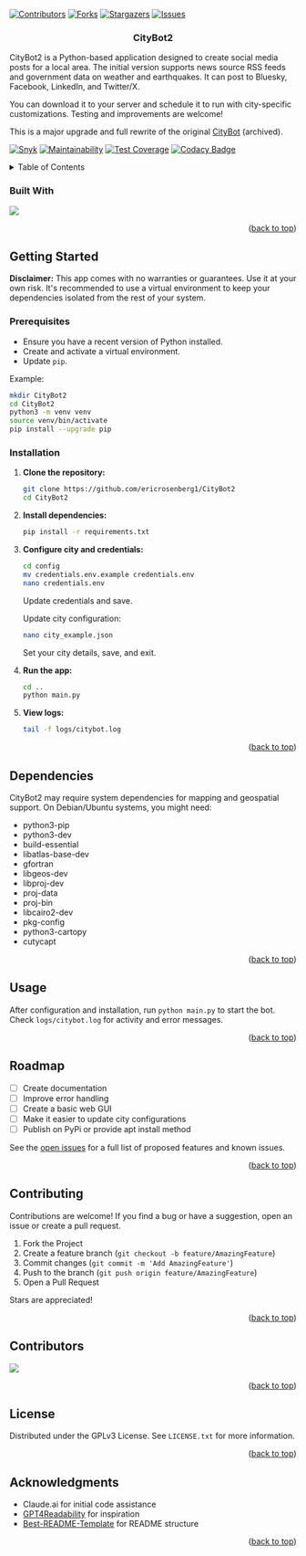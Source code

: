 <a id="readme-top"></a>

[![Contributors][contributors-shield]][contributors-url]
[![Forks][forks-shield]][forks-url]
[![Stargazers][stars-shield]][stars-url]
[![Issues][issues-shield]][issues-url]

<h3 align="center">CityBot2</h3>

CityBot2 is a Python-based application designed to create social media posts for a local area. The initial version supports news source RSS feeds and government data on weather and earthquakes. It can post to Bluesky, Facebook, LinkedIn, and Twitter/X.

You can download it to your server and schedule it to run with city-specific customizations. Testing and improvements are welcome!

This is a major upgrade and full rewrite of the original [CityBot](https://github.com/ericrosenberg1/CityBot) (archived).

[![Snyk](https://snyk.io/test/github/ericrosenberg1/CityBot2/badge.svg)](https://snyk.io/test/github/ericrosenberg1/CityBot2)
[![Maintainability](https://api.codeclimate.com/v1/badges/4857f450946330748975/maintainability)](https://codeclimate.com/github/ericrosenberg1/CityBot2/maintainability)
[![Test Coverage](https://api.codeclimate.com/v1/badges/4857f450946330748975/test_coverage)](https://codeclimate.com/github/ericrosenberg1/CityBot2/test_coverage)
[![Codacy Badge](https://app.codacy.com/project/badge/Grade/efb5beefe547465087883828710a7a11)](https://app.codacy.com/gh/ericrosenberg1/CityBot2/dashboard?utm_source=gh&utm_medium=referral&utm_content=&utm_campaign=Badge_grade)

<details>
  <summary>Table of Contents</summary>
  <ol>
    <li><a href="#built-with">Built With</a></li>
    <li>
      <a href="#getting-started">Getting Started</a>
      <ul>
        <li><a href="#prerequisites">Prerequisites</a></li>
        <li><a href="#installation">Installation</a></li>
      </ul>
    </li>
    <li><a href="#dependencies">Dependencies</a></li>
    <li><a href="#usage">Usage</a></li>
    <li><a href="#roadmap">Roadmap</a></li>
    <li><a href="#contributing">Contributing</a></li>
    <li><a href="#contributors">Contributors</a></li>
    <li><a href="#license">License</a></li>
    <li><a href="#acknowledgments">Acknowledgments</a></li>
  </ol>
</details>

### Built With
<img src="https://img.shields.io/badge/Python-FFD43B?style=for-the-badge&logo=python&logoColor=blue" />

<p align="right">(<a href="#readme-top">back to top</a>)</p>

## Getting Started

**Disclaimer:** This app comes with no warranties or guarantees. Use it at your own risk. It's recommended to use a virtual environment to keep your dependencies isolated from the rest of your system.

### Prerequisites

- Ensure you have a recent version of Python installed.
- Create and activate a virtual environment.
- Update `pip`.

Example:
```sh
mkdir CityBot2
cd CityBot2
python3 -m venv venv
source venv/bin/activate
pip install --upgrade pip
```

### Installation

1. **Clone the repository:**
   ```sh
   git clone https://github.com/ericrosenberg1/CityBot2
   cd CityBot2
   ```

2. **Install dependencies:**
   ```sh
   pip install -r requirements.txt
   ```

3. **Configure city and credentials:**
   ```sh
   cd config
   mv credentials.env.example credentials.env
   nano credentials.env
   ```
   Update credentials and save.
   
   Update city configuration:
   ```sh
   nano city_example.json
   ```
   Set your city details, save, and exit.

4. **Run the app:**
   ```sh
   cd ..
   python main.py
   ```
   
5. **View logs:**
   ```sh
   tail -f logs/citybot.log
   ```

<p align="right">(<a href="#readme-top">back to top</a>)</p>

## Dependencies

CityBot2 may require system dependencies for mapping and geospatial support. On Debian/Ubuntu systems, you might need:
- python3-pip
- python3-dev
- build-essential
- libatlas-base-dev
- gfortran
- libgeos-dev
- libproj-dev
- proj-data
- proj-bin
- libcairo2-dev
- pkg-config
- python3-cartopy
- cutycapt

<p align="right">(<a href="#readme-top">back to top</a>)</p>

## Usage

After configuration and installation, run `python main.py` to start the bot. Check `logs/citybot.log` for activity and error messages.

<p align="right">(<a href="#readme-top">back to top</a>)</p>

## Roadmap

- [ ] Create documentation
- [ ] Improve error handling
- [ ] Create a basic web GUI
- [ ] Make it easier to update city configurations
- [ ] Publish on PyPi or provide apt install method

See the [open issues](https://github.com/ericrosenberg1/CityBot2/issues) for a full list of proposed features and known issues.

<p align="right">(<a href="#readme-top">back to top</a>)</p>

## Contributing

Contributions are welcome! If you find a bug or have a suggestion, open an issue or create a pull request.

1. Fork the Project
2. Create a feature branch (`git checkout -b feature/AmazingFeature`)
3. Commit changes (`git commit -m 'Add AmazingFeature'`)
4. Push to the branch (`git push origin feature/AmazingFeature`)
5. Open a Pull Request

Stars are appreciated!

<p align="right">(<a href="#readme-top">back to top</a>)</p>

## Contributors

<a href="https://github.com/ericrosenberg1/CityBot2/graphs/contributors">
  <img src="https://contrib.rocks/image?repo=ericrosenberg1/CityBot2" />
</a>

<p align="right">(<a href="#readme-top">back to top</a>)</p>

## License

Distributed under the GPLv3 License. See `LICENSE.txt` for more information.

<p align="right">(<a href="#readme-top">back to top</a>)</p>

## Acknowledgments

* Claude.ai for initial code assistance
* [GPT4Readability](https://github.com/loevlie/GPT4Readability) for inspiration
* [Best-README-Template](https://github.com/othneildrew/Best-README-Template/tree/main) for README structure

<p align="right">(<a href="#readme-top">back to top</a>)</p>

<!-- MARKDOWN LINKS & IMAGES -->
[contributors-shield]: https://img.shields.io/github/contributors/ericrosenberg1/CityBot2.svg?style=for-the-badge
[contributors-url]: https://github.com/ericrosenberg1/CityBot2/graphs/contributors
[forks-shield]: https://img.shields.io/github/forks/ericrosenberg1/CityBot2.svg?style=for-the-badge
[forks-url]: https://github.com/ericrosenberg1/CityBot2/network/members
[stars-shield]: https://img.shields.io/github/stars/ericrosenberg1/CityBot2.svg?style=for-the-badge
[stars-url]: https://github.com/ericrosenberg1/CityBot2/stargazers
[issues-shield]: https://img.shields.io/github/issues/ericrosenberg1/CityBot2.svg?style=for-the-badge
[issues-url]: https://github.com/ericrosenberg1/CityBot2/issues
